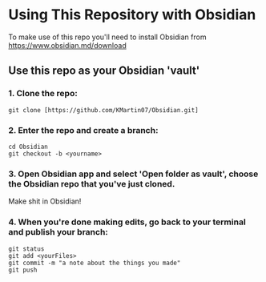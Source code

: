 # Using This Repository with Obsidian

 To make use of this repo you'll need to install Obsidian from https://www.obsidian.md/download

## Use this repo as your Obsidian 'vault'

### 1. Clone the repo:
    git clone [https://github.com/KMartin07/Obsidian.git]

### 2. Enter the repo and create a branch:
    cd Obsidian 
    git checkout -b <yourname>

### 3. Open Obsidian app and select 'Open folder as vault', choose the Obsidian repo that you've just cloned.
   Make shit in Obsidian!

### 4. When you're done making edits, go back to your terminal and publish your branch:
    git status
    git add <yourFiles>
    git commit -m "a note about the things you made"
    git push
